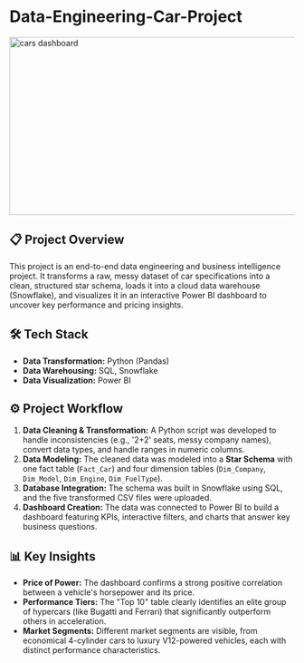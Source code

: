 # Data-Engineering-Car-Project
<img width="511" height="314" alt="cars dashboard" src="https://github.com/user-attachments/assets/56b30d88-f644-4eb1-83ec-8c31f4414f5d" />

## 📋 Project Overview

This project is an end-to-end data engineering and business intelligence project. It transforms a raw, messy dataset of car specifications into a clean, structured star schema, loads it into a cloud data warehouse (Snowflake), and visualizes it in an interactive Power BI dashboard to uncover key performance and pricing insights.

## 🛠️ Tech Stack

- **Data Transformation:** Python (Pandas)
- **Data Warehousing:** SQL, Snowflake
- **Data Visualization:** Power BI

## ⚙️ Project Workflow

1.  **Data Cleaning & Transformation:** A Python script was developed to handle inconsistencies (e.g., '2+2' seats, messy company names), convert data types, and handle ranges in numeric columns.
2.  **Data Modeling:** The cleaned data was modeled into a **Star Schema** with one fact table (`Fact_Car`) and four dimension tables (`Dim_Company`, `Dim_Model`, `Dim_Engine`, `Dim_FuelType`).
3.  **Database Integration:** The schema was built in Snowflake using SQL, and the five transformed CSV files were uploaded.
4.  **Dashboard Creation:** The data was connected to Power BI to build a dashboard featuring KPIs, interactive filters, and charts that answer key business questions.

## 📊 Key Insights

- **Price of Power:** The dashboard confirms a strong positive correlation between a vehicle's horsepower and its price.
- **Performance Tiers:** The "Top 10" table clearly identifies an elite group of hypercars (like Bugatti and Ferrari) that significantly outperform others in acceleration.
- **Market Segments:** Different market segments are visible, from economical 4-cylinder cars to luxury V12-powered vehicles, each with distinct performance characteristics.
